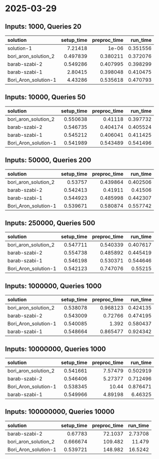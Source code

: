 # 2025-03-29

## Inputs: 1000, Queries 20

| solution             |   setup_time |   preproc_time |   run_time |
|:---------------------|-------------:|---------------:|-----------:|
| solution-1           |     7.21418  |       1e-06    |   0.351556 |
| bori_aron_solution_2 |     0.497839 |       0.380211 |   0.372076 |
| barab-szabi-2        |     0.549286 |       0.407995 |   0.398299 |
| barab-szabi-1        |     2.80415  |       0.398048 |   0.410475 |
| Bori_Aron_solution-1 |     4.43286  |       0.535618 |   0.470793 |

## Inputs: 10000, Queries 50

| solution             |   setup_time |   preproc_time |   run_time |
|:---------------------|-------------:|---------------:|-----------:|
| bori_aron_solution_2 |     0.550638 |       0.41118  |   0.397732 |
| barab-szabi-2        |     0.546735 |       0.404174 |   0.405524 |
| barab-szabi-1        |     0.545212 |       0.406041 |   0.411425 |
| Bori_Aron_solution-1 |     0.541989 |       0.543489 |   0.541496 |

## Inputs: 50000, Queries 200

| solution             |   setup_time |   preproc_time |   run_time |
|:---------------------|-------------:|---------------:|-----------:|
| bori_aron_solution_2 |     0.53757  |       0.439864 |   0.402506 |
| barab-szabi-2        |     0.542413 |       0.41911  |   0.41506  |
| barab-szabi-1        |     0.544923 |       0.485998 |   0.442307 |
| Bori_Aron_solution-1 |     0.539671 |       0.580874 |   0.557742 |

## Inputs: 250000, Queries 500

| solution             |   setup_time |   preproc_time |   run_time |
|:---------------------|-------------:|---------------:|-----------:|
| bori_aron_solution_2 |     0.547711 |       0.540339 |   0.407617 |
| barab-szabi-2        |     0.554738 |       0.485892 |   0.445419 |
| barab-szabi-1        |     0.546198 |       0.530371 |   0.544646 |
| Bori_Aron_solution-1 |     0.542123 |       0.747076 |   0.55215  |

## Inputs: 1000000, Queries 1000

| solution             |   setup_time |   preproc_time |   run_time |
|:---------------------|-------------:|---------------:|-----------:|
| bori_aron_solution_2 |     0.538078 |       0.968123 |   0.424135 |
| barab-szabi-2        |     0.543009 |       0.72766  |   0.474195 |
| Bori_Aron_solution-1 |     0.540085 |       1.392    |   0.580437 |
| barab-szabi-1        |     0.548664 |       0.865477 |   0.924342 |

## Inputs: 10000000, Queries 1000

| solution             |   setup_time |   preproc_time |   run_time |
|:---------------------|-------------:|---------------:|-----------:|
| bori_aron_solution_2 |     0.541661 |        7.57479 |   0.502919 |
| barab-szabi-2        |     0.546406 |        5.27377 |   0.712496 |
| Bori_Aron_solution-1 |     0.538345 |       10.44    |   0.876471 |
| barab-szabi-1        |     0.549966 |        4.89198 |   6.46325  |

## Inputs: 100000000, Queries 10000

| solution             |   setup_time |   preproc_time |   run_time |
|:---------------------|-------------:|---------------:|-----------:|
| barab-szabi-2        |     0.67783  |        72.1037 |    2.73708 |
| bori_aron_solution_2 |     0.666674 |       109.482  |   11.479   |
| Bori_Aron_solution-1 |     0.539721 |       148.982  |   16.5242  |